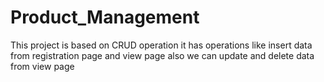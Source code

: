 # Product_Management
This project is based on CRUD operation it has operations like insert data from registration page and view page  also we can update and delete data from view page

